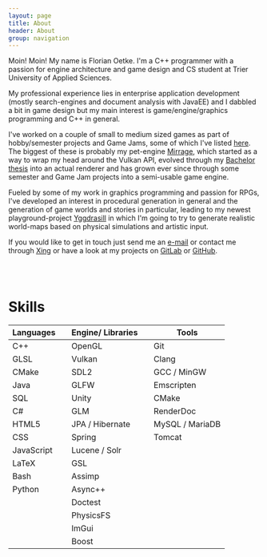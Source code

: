 ```yaml
---
layout: page
title: About
header: About
group: navigation
---
```


Moin! Moin! My name is Florian Oetke. I'm a C++ programmer with a passion for engine architecture and game design and CS student at Trier University of Applied Sciences.

My professional experience lies in enterprise application development (mostly search-engines and document analysis with JavaEE) and I dabbled a bit in game design but my main interest is game/engine/graphics programming and C++ in general.

I've worked on a couple of small to medium sized games as part of hobby/semester projects and Game Jams, some of which I've listed <a href="/portfolio">here</a>. The biggest of these is probably my pet-engine <a href="/portfolio#mirrage">Mirrage</a>, which started as a way to wrap my head around the Vulkan API, evolved through my <a href="/ssgi_thesis.pdf">Bachelor thesis</a> into an actual renderer and has grown ever since through some semester and Game Jam projects into a semi-usable game engine.

Fueled by some of my work in graphics programming and passion for RPGs, I've developed an interest in procedural generation in general and the generation of game worlds and stories in particular, leading to my newest playground-project <a href="/portfolio#yggdrasill">Yggdrasill</a> in which I'm going to try to generate realistic world-maps based on physical simulations and artistic input.



If you would like to get in touch just send me an <a href="mailto:info@second-system.de">e-mail</a> or contact me through <a href="http://www.xing.com/profile/Florian_Oetke" rel="noopener noreferrer">Xing</a> or have a look at my projects on <a href="https://gitlab.com/lowkey42" rel="noopener noreferrer">GitLab</a> or <a href="https://github.com/lowkey42" rel="noopener noreferrer">GitHub</a>.

<br><br>

# Skills


| Languages	   | 	   | Engine/ Libraries |  | Tools |
|--------------|-------------------|-------|--------------|--------------|
| C++   |    | OpenGL |  | Git |
| GLSL |  | Vulkan |  | Clang |
| CMake |  | SDL2 |  | GCC / MinGW |
| Java  	            |   	            | GLFW |  | Emscripten |
| SQL |  | Unity |  | CMake |
| C# |  | GLM |  | RenderDoc |
| HTML5 |  | JPA / Hibernate |  | MySQL / MariaDB |
| CSS        |  | Spring |  | Tomcat |
| JavaScript |  | Lucene / Solr |  |  |
| LaTeX |  | GSL |  |  |
| Bash |  | Assimp |  |  |
| Python |  | Async++ |  |  |
|  |  | Doctest |  |  |
|  |  | PhysicsFS |  |  |
|  |  | ImGui |  |  |
|  |  | Boost |  |  |
